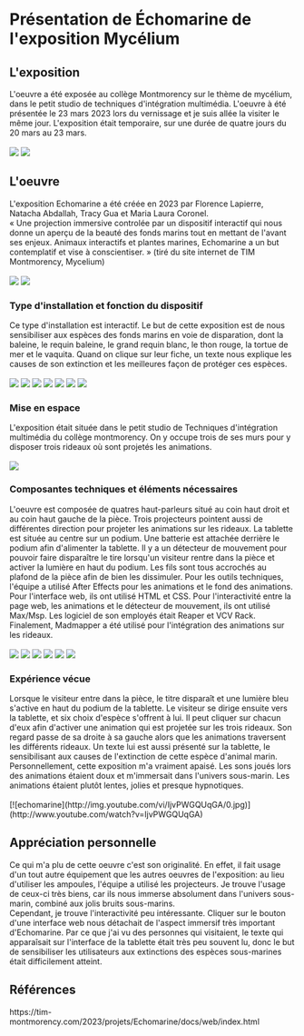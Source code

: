 <h1>Présentation de Échomarine de l'exposition Mycélium</h1>
<h2>L'exposition</h2>
L'oeuvre a été exposée au collège Montmorency sur le thème de mycélium, dans le petit studio de techniques d'intégration multimédia. L'oeuvre à été présentée le 23 mars
2023 lors du vernissage et je suis allée la visiter le même jour. L'exposition était temporaire, sur une durée de quatre jours du 20 mars au 23 mars.
<br /><br />
<img src="medias/echomarine_affiche_expo.png">
<img src="medias/echomarine_moi.png">

<h2>L'oeuvre</h2>
L'exposition Echomarine a été créée en 2023 par Florence Lapierre, Natacha Abdallah, Tracy Gua et Maria Laura Coronel.
<br /> « Une projection immersive controlée par un dispositif interactif qui nous donne un aperçu de la beauté des fonds marins tout en mettant de l'avant ses enjeux. Animaux interactifs et plantes marines, Echomarine a un but contemplatif et vise à conscientiser. » (tiré du site internet de TIM Montmorency, Mycelium)
<br /><br />
<img src="medias/echomarine_cartel.png">
<img src="medias/echomarine_debut.png">
<h3>Type d'installation et fonction du dispositif</h3>
Ce type d'installation est interactif. Le but de cette exposition est de nous sensibiliser aux espèces des fonds marins en voie de disparation, dont la baleine, le requin baleine, le grand requin blanc, le thon rouge, la tortue de mer et le vaquita. Quand on clique sur leur fiche, un texte nous explique les causes de son extinction et les meilleures façon de protéger ces espèces.
<br /><br />
<img src="medias/echomarine_tablette_tout.png">
<img src="medias/echomarine_tablette_baleine.png">
<img src="medias/echomarine_tablette_requin_baleine.png">
<img src="medias/echomarine_tablette_requin_blanc.png">
<img src="medias/echomarine_tablette_thon.png">
<img src="medias/echomarine_tablette_tortue.png">
<img src="medias/echomarine_tablette_vaquita.png">
<h3>Mise en espace</h3>
L'exposition était située dans le petit studio de Techniques d'intégration multimédia du collège montmorency. On y occupe trois de ses murs pour y disposer trois rideaux où sont projetés les animations.
<br /><br />
<img src="medias/echomarine_schema.png">
<h3>Composantes techniques et éléments nécessaires</h3>
L'oeuvre est composée de quatres haut-parleurs situé au coin haut droit et au coin haut gauche de la pièce. Trois projecteurs pointent aussi de différentes direction pour projeter les animations sur les rideaux. La tablette est située au centre sur un podium. Une batterie est attachée derrière le podium afin d'alimenter la tablette. Il y a un détecteur de mouvement pour pouvoir faire disparaître le tire lorsqu'un visiteur rentre dans la pièce et activer la lumière en haut du podium. Les fils sont tous accrochés au plafond de la pièce afin de bien les dissimuler. Pour les outils techniques, l'équipe a utilisé After Effects pour les animations et le fond des animations. Pour l'interface web, ils ont utilisé HTML et CSS. Pour l'interactivité entre la page web, les animations et le détecteur de mouvement, ils ont utilisé Max/Msp. Les logiciel de son employés était Reaper et VCV Rack. Finalement, Madmapper a été utilisé pour l'intégration des animations sur les rideaux.
<br /><br />
<img src="medias/echomarine_haut_parleur_droit.jpg">
<img src="medias/echomarine_projecteur_1.jpg">
<img src="medias/echomarine_tablette_support.png">
<img src="medias/echomarine_batterie_tablette.png">
<img src="medias/echomarine_detecteur_mouvement.png">
<img src="medias/echomarine_lumiere_plafond.png">
<h3>Expérience vécue</h3>
Lorsque le visiteur entre dans la pièce, le titre disparaît et une lumière bleu s'active en haut du podium de la tablette. Le visiteur se dirige ensuite vers la tablette, et six choix d'espèce s'offrent à lui. Il peut cliquer sur chacun d'eux afin d'activer une animation qui est projetée sur les trois rideaux. Son regard passe de sa droite à sa gauche alors que les animations traversent les différents rideaux. Un texte lui est aussi présenté sur la tablette, le sensibilisant aux causes de l'extinction de cette espèce d'animal marin. Personnellement, cette exposition m'a vraiment apaisé. Les sons joués lors des animations étaient doux et m'immersait dans l'univers sous-marin. Les animations étaient plutôt lentes, jolies et presque hypnotiques.
<br /><br />
[![echomarine](http://img.youtube.com/vi/IjvPWGQUqGA/0.jpg)](http://www.youtube.com/watch?v=IjvPWGQUqGA)
<h2>Appréciation personnelle</h2>
Ce qui m'a plu de cette oeuvre c'est son originalité. En effet, il fait usage d'un tout autre équipement que les autres oeuvres de l'exposition: au lieu d'utiliser les ampoules, l'équipe a utilisé les projecteurs. Je trouve l'usage de ceux-ci très biens, car ils nous immerse absolument dans l'univers sous-marin, combiné aux jolis bruits sous-marins.
<br>Cependant, je trouve l'interactivité peu intéressante. Cliquer sur le bouton d'une interface web nous détachait de l'aspect immersif très important d'Echomarine. Par ce que j'ai vu des personnes qui visitaient, le texte qui apparaîsait sur l'interface de la tablette était très peu souvent lu, donc le but de sensibiliser les utilisateurs aux extinctions des espèces sous-marines était difficilement atteint.

<h2>Références</h2>
https://tim-montmorency.com/2023/projets/Echomarine/docs/web/index.html
